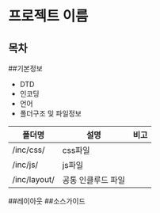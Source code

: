 

[//]: # (이와 같은 문법으로 마크다운 파일과 HTML 파일에서는 노출되지 않는 주석 처리를 할 수 있습니다. 문서 작성자들 끼리만 공유하는 주석으로 활용할 수 있습니다. 임의로 엔터를 쳐서 단락을 구분 하면 안됩니다. 세가지 문법 모두 동일한 효과)
[//]: <> (이와 같은 문법으로 마크다운 파일과 HTML 파일에서는 노출되지 않는 주석 처리를 할 수 있습니다. 문서 작성자들 끼리만 공유하는 주석으로 활용할 수 있습니다. 임의로 엔터를 쳐서 단락을 구분 하면 안됩니다. 세가지 문법 모두 동일한 효과)
[comment]: <> (이와 같은 문법으로 마크다운 파일과 HTML 파일에서는 노출되지 않는 주석 처리를 할 수 있습니다. 문서 작성자들 끼리만 공유하는 주석으로 활용할 수 있습니다. 임의로 엔터를 쳐서 단락을 구분 하면 안됩니다. 세가지 문법 모두 동일한 효과)


[//]: <> (이 문서는 프로젝트 종료시점에 필요한 산출물 템플릿 입니다. 최대한 우리가 접근하기 쉽고 편하게 사용 할 수 있는 것에 중점을 두다 보니 현재 편집기로 사용하고 있는 "서브라임텍스트" 와 소스 및 이미지 편집에 용이한 타입을 찾다보니 "마크다운" 을 택하게 되었습니다. 기존의 PPT, DOC 형식의 문서보다는 현재 방식이 더 편리한지는 사용을 해보면서 비교해봐야 할 것 같습니다.)

[//]: <> (마크다운 으로 작성하고 Grunt 를 실행 시키면 자동으로 HTML 로 변환 해줍니다. 그 문서를 산출물로 제출 하면 됩니다. 마크다운 파일은 고객과 공유 하지 않습니다.)


# 프로젝트 이름

## 목차


##기본정보
- DTD
- 인코딩
- 언어
- 폴더구조 및 파일정보

| 폴더명 | 설명 | 비고 |
|------|---------------|-------------|
| /inc/css/ | css파일 | |
| /inc/js/ | js파일 | |
| /inc/layout/ | 공통 인클루드 파일 | |

##레이아웃
##소스가이드


